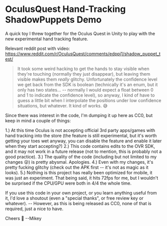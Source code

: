 # OculusQuest Hand-Tracking ShadowPuppets Demo
A quick toy I threw together for the Oculus Quest in Unity to play with the new experimental hand tracking feature.

Relevant reddit post with video: https://www.reddit.com/r/OculusQuest/comments/edppj1/shadow_puppet_test/

> It took some weird hacking to get the hands to stay visible when they're touching (normally they just disappear), but leaving them visible makes them *really* glitchy. Unfortunately the confidence level we get back from the SDK is boolean (technically it's an enum, but it only has two states... -- normally I would expect a float between 0 and 1 to indicate the confidence level), so anyway, I kind of have to guess a little bit when I interpolate the positions under low confidence situations, but whatever. It kind of works. 😅

Since there was interest in the code, I'm dumping it up here as CC0, but keep in mind a couple of things:

1.) At this time Oculus is not accepting official 3rd party apps/games with hand tracking into the store (the feature is still experimental, but it's worth getting your toes wet anyway, you can disable the feature and enable it later when they start accepting?)
2.) This code contains edits to the OVR SDK, and it may not work in a future release (not to mention, this is probably not a good practice).
3.) The quality of the code (including but not limited to my changes 😜) is pretty abysmal.  Apologies.
4.) Even with my changes, it's pretty fucking glitchy (check out the APK first -- it's not as magic as it looks).
5.) Nothing is this project has really been optimized for mobile, it was just an experiment.  That being said, it hits 72fps for me, but I wouldn't be surprised if the CPU/GPU were both in 4/4 the whole time.

If you use this code in your own project, or you learn anything useful from it, I'd love a shoutout (even a "special thanks", or free review key or whatever). -- However, as this is being released as CC0, none of that is required, just a nice to have.

Cheers 🍻
--Mikey
